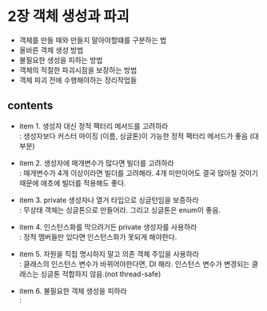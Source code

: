 <h1>2장 객체 생성과 파괴</h1>


- 객체를 만들 때와 만들지 말아야할떄를 구분하는 법  
- 올바른 객체 생성 방법  
- 불필요한 생성을 피하는 방법  
- 객체의 적절한 파괴시점을 보장하는 방법  
- 객체 파괴 전에 수행해야하는 정리작업들
  
<h2>contents</h2>
  
- item 1. 생성자 대신 정적 팩터리 메서드를 고려하라  
  &#58; 생성자보다 커스터 마이징 (이름, 싱글톤)이 가능한 정적 팩터리 메서드가 좋음 (대부분)  
    

- item 2. 생성자에 매개변수가 많다면 빌더를 고려하라  
  &#58; 매개변수가 4개 이상이라면 빌더를 고려해라. 4개 미만이어도 결국 많아질 것이기 때문에 애초에 빌더를 적용해도 좋다.    


- item 3. private 생성자나 열거 타입으로 싱글턴임을 보증하라  
  &#58; 무상태 객체는 싱글톤으로 만들어라. 그리고 싱글톤은 enum이 좋음.    


- item 4. 인스턴스화를 막으려거든 private 생성자를 사용하라   
 &#58; 정적 멤버들만 있다면 인스턴스화가 못되게 해야한다.  


- item 5. 자원을 직접 명시하지 말고 의존 객체 주입을 사용하라  
  &#58; 클래스의 인스턴스 변수가 바뀌어야한다면, DI 해라. 인스턴스 변수가 변경되는 클래스는 싱글톤 적합하지 않음.(not thread-safe)  


- item 6. 불필요한 객체 생성을 피하라  
  &#58;



